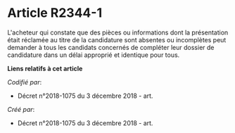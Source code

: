 # Article R2344-1

L'acheteur qui constate que des pièces ou informations dont la présentation était réclamée au titre de la candidature sont
absentes ou incomplètes peut demander à tous les candidats concernés de compléter leur dossier de candidature dans un délai
approprié et identique pour tous.

**Liens relatifs à cet article**

_Codifié par_:

  - Décret n°2018-1075 du 3 décembre 2018 - art.

_Créé par_:

  - Décret n°2018-1075 du 3 décembre 2018 - art.
